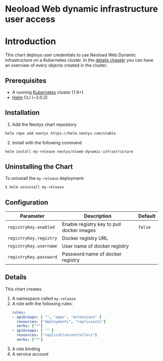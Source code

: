 
# Neoload Web dynamic infrastructure user access

# Introduction

This chart deploys user credentials to use Neoload Web Dynamic infrastructure on a Kubernetes cluster.
In the [details chapter](#details) you can have an overview of every objects created in the cluster.

## Prerequisites

- A running [Kubernetes](https://kubernetes.io/) cluster (1.9+)
- [Helm](https://helm.sh/docs/intro/install/) CLI  (~3.0.2)


## Installation

1. Add the Neotys chart repository

```bash		
helm repo add neotys https://helm.neotys.com/stable
```

2. Install with the following command

```bash		
helm install my-release neotys/nlweb-dynamic-infrastructure
```

## Uninstalling the Chart

To uninstall the `my-release` deployment:

```bash
$ helm uninstall my-release
```

## Configuration

Parameter | Description | Default
----- | ----------- | -------
`registryKey.enabled` | Enable registry key to pull docker images | `false`
`registryKey.registry` | Docker registry URL |
`registryKey.username` | User name of docker registry |
`registryKey.password` | Password name of docker registry |

## Details

This chart creates:
 1. A namespace called `my-release`
 1. A role with the following rules:
	``` yaml
	rules:
	- apiGroups: [ "", "apps", "extensions" ]
	  resources: ["deployments", "replicasets"]
	  verbs: ["*"]
	- apiGroups: [ "" ]
	  resources: ["replicationcontrollers"]
	  verbs: ["*"]
	```
 1. A role binding
 1. A service account

